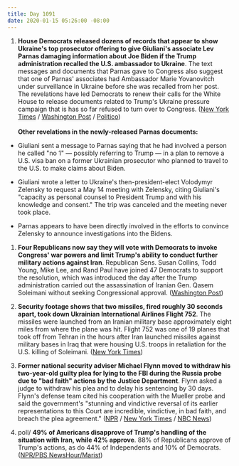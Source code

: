 ```yaml
---
title: Day 1091
date: 2020-01-15 05:26:00 -08:00
---
```


1. **House Democrats released dozens of records that appear to show Ukraine's top prosecutor offering to give Giuliani's associate Lev Parnas damaging information about Joe Biden if the Trump administration recalled the U.S. ambassador to Ukraine**. The text messages and documents that Parnas gave to Congress also suggest that one of Parnas' associates had Ambassador Marie Yovanovitch under surveillance in Ukraine before she was recalled from her post. The revelations have led Democrats to renew their calls for the White House to release documents related to Trump's Ukraine pressure campaign that is has so far refused to turn over to Congress. ([New York Times](https://www.nytimes.com/2020/01/14/us/politics/trump-impeachment-articles.html) / [Washington Post](https://www.washingtonpost.com/politics/ukraine-prosecutor-offered-information-related-to-biden-in-exchange-for-ambassadors-ouster-newly-released-materials-show/2020/01/14/cc45d19e-371e-11ea-9541-9107303481a4_story.html) / [Politico](https://www.politico.com/news/2020/01/14/house-dems-release-new-impeachment-evidence-related-to-indicted-giuliani-associate-098854))\
   \
   **Other revelations in the newly-released Parnas documents:**

* Giuliani sent a message to Parnas saying that he had involved a person he called "no 1" — possibly referring to Trump — in a plan to remove a U.S. visa ban on a former Ukrainian prosecutor who planned to travel to the U.S. to make claims about Biden.

* Giuliani wrote a letter to Ukraine's then-president-elect Volodymyr Zelensky to request a May 14 meeting with Zelensky, citing Giuliani's "capacity as personal counsel to President Trump and with his knowledge and consent." The trip was canceled and the meeting never took place.

* Parnas appears to have been directly involved in the efforts to convince Zelensky to announce investigations into the Bidens.

1. **Four Republicans now say they will vote with Democrats to invoke Congress' war powers and limit Trump's ability to conduct further military actions against Iran**. Republican Sens. Susan Collins, Todd Young, Mike Lee, and Rand Paul have joined 47 Democrats to support the resolution, which was introduced the day after the Trump administration carried out the assassination of Iranian Gen. Qasem Soleimani without seeking Congressional approval. ([Washington Post](https://www.washingtonpost.com/national-security/senate-resolution-to-limit-trumps-military-authority-on-iran-has-enough-gop-votes-to-pass-key-democrats-say/2020/01/14/33684f50-3706-11ea-bb7b-265f4554af6d_story.html))

2. **Security footage shows that two missiles, fired roughly 30 seconds apart, took down Ukrainian International Airlines Flight 752**. The missiles were launched from an Iranian military base approximately eight miles from where the plane was hit. Flight 752 was one of 19 planes that took off from Tehran in the hours after Iran launched missiles against military bases in Iraq that were housing U.S. troops in retaliation for the U.S. killing of Soleimani. ([New York Times](https://www.nytimes.com/2020/01/14/world/iran-plane-crash-video.html))

3. **Former national security adviser Michael Flynn moved to withdraw his two-year-old guilty plea for lying to the FBI during the Russia probe due to "bad faith" actions by the Justice Department**. Flynn asked a judge to withdraw his plea and to delay his sentencing by 30 days. Flynn's defense team cited his cooperation with the Mueller probe and said the government's "stunning and vindictive reversal of its earlier representations to this Court are incredible, vindictive, in bad faith, and breach the plea agreement." ([NPR](https://www.npr.org/2020/01/15/796524593/flynn-asks-to-withdraw-guilty-plea-in-case-stemming-from-mueller-probe) / [New York Times](https://www.nytimes.com/2020/01/14/us/politics/michael-flynn-withdraws-guilty-plea.html) / [NBC News](https://www.nbcnews.com/politics/justice-department/michael-flynn-moves-withdraw-guilty-plea-after-doj-flips-prison-n1115761))

4. poll/ **49% of Americans disapprove of Trump's handling of the situation with Iran, while 42% approve**. 88% of Republicans approve of Trump's actions, as do 44% of Independents and 10% of Democrats. ([NPR/PBS NewsHour/Marist](https://www.npr.org/2020/01/15/796315045/npr-poll-more-americans-disapprove-of-trumps-handling-of-iran-than-approve))